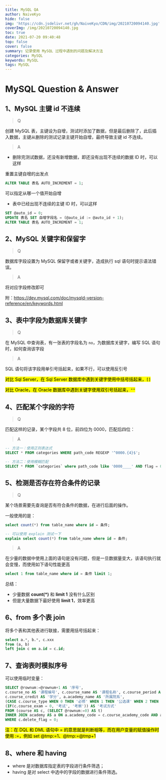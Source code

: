 ```yaml
---
title: MySQL QA
author: NaiveKyo
hide: false
img: 'https://cdn.jsdelivr.net/gh/NaiveKyo/CDN/img/20210720094140.jpg'
coverImg: /img/20210720094140.jpg
toc: true
date: 2021-07-20 09:40:48
top: false
cover: false
summary: 记录使用 MySQL 过程中遇到的问题及解决方法
categories: MySQL
keywords: MySQL
tags: MySQL
---
```




# MySQL Question & Answer

## 1、MySQL 主键 id 不连续

> Q

创建 MySQL 表，主键设为自增，测试时添加了数据，但是最后删除了，此后插入数据，主键从删除的测试记录主键开始自增，最终导致主键 id 不连续。

> A

- 删除完测试数据，还没有新增数据，即还没有出现不连续的数据 ID 时，可以这样

重置主键自增的出发点

```sql
ALTER TABLE 表名 AUTO_INCREMENT = 1;
```

可以指定从哪一个值开始自增



- 表中已经出现不连续的主键 ID 时，可以这样

```sql
SET @auto_id = 0;
UPDATE 表名 SET 自增字段名 = (@auto_id := @auto_id + 1);
ALTER TABLE 表名 AUTO_INCREMENT = 1;
```



## 2、MySQL 关键字和保留字

>Q

数据库字段设置为 MySQL 保留字或者关键字，造成执行 sql 语句时提示语法错误。



> A

将对应字段修改即可

附：https://dev.mysql.com/doc/mysqld-version-reference/en/keywords.html



## 3、表中字段为数据库关键字

> Q

在 MySQL 中查询表，有一张表的字段名为 `no`，为数据库关键字，编写 SQL 语句时，如何查询该字段

> A

SQL 语句将该字段用单引号括起来，如果不行，可以使用反引号

<mark>对比 Sql Server，在 Sql Server 数据库中遇到关键字使用中括号括起来，`[]`</mark>

<mark>对比 Oracle，在 Oracle 数据库中遇到关键字使用双引号括起来，`""`</mark>

## 4、匹配某个字段的字符

> Q

匹配这样的记录，某个字段共 8 位，前四位为 0000，匹配后四位：



> A

```sql
-- 方法一：使用正则表达式
SELECT * FROM categories WHERE path_code REGEXP '^0000.{4}$';

-- 方法二：使用模糊匹配
SELECT * FROM `categories` where path_code like '0000____' AND flag = 0;
```



## 5、检测是否存在符合条件的记录

> Q

某个场景需要先查询是否有符合条件的数据，在进行后面的操作。

一般使用的是：

```sql
select count(*) from table_name where id = 条件;

-- 可以使用 explain 测试一下
explain select count(*) from table_name where id = 条件;
```

> A

在少量的数据中使用上面的语句是没有问题，但是一旦数据量变大，该语句执行就会变慢，而使用如下语句性能更高

```sql
select 1 from table_name where id = 条件 limit 1;
```



总结：

- 少量数据 **count(*)** 和 **limit 1** 没有什么区别
- 但是大量数据下最好使用 **limit 1**，效率更高



## 6、from 多个表 join 

将多个表和其他表进行联接，需要用括号括起来：

```sql
select a.*, b.*, c.xxx
from (a, b)
left join c on a.id = c.id;
```



## 7、查询表时模拟序号

可以使用临时变量：

```sql
SELECT @rownum:=@rownum+1 AS '序号', 
c.course_no AS '课程编号', c.course_name AS '课程名称', c.course_period AS '总学时',
c.course_credit AS '学分', a.academy_name AS '所属院系', 
(CASE c.course_type WHEN 0 THEN '必修' WHEN 1 THEN '公选课' WHEN 2 THEN '限选课' END) AS '课程类别',
(IF(c.course_exam = 0, '考试', '考察')) AS '考试方式'
FROM (course AS c, (SELECT @rownum:=0) AS t)
INNER JOIN academy AS a ON a.academy_code = c.course_academy_code AND a.delete_flag = 0
WHERE c.delete_flag = 0;
```

<mark>注：在 DQL 和 DML 语句中 = 的意思就是判断相等，而在用户变量的赋值操作时使用 :=，例如 set @tmp:=1、@tmp:=@tmp+1</mark>



## 8、where 和 having

- where 是对数据库指定表的字段进行条件筛选；
- having 是对 select 中选中的字段的数据进行条件筛选。

